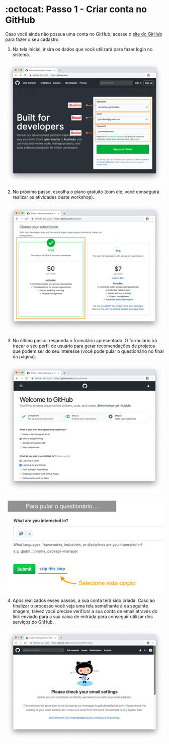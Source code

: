 # :octocat: Passo 1 - Criar conta no GitHub

Caso você ainda não possua uma conta no GitHub, acesse o [site do GitHub](https://github.com/) para fazer o seu cadastro.

1. Na tela inicial, insira os dados que você utilizará para fazer login no sistema.

![Página do GitHub aberta com instruções para fazer cadastro](Assets/01/git_signup1.png)

2. No próximo passo, escolha o plano gratuito (com ele, você conseguirá realizar as atividades deste workshop).

![Página de cadastro do GitHub aberta com instruções para escolha do plano](Assets/01/git_signup2.png)

3. No último passo, responda o formulário apresentado. O formulário irá traçar o seu perfil de usuário para gerar recomendações de projetos que podem ser do seu interesse (você pode pular o questionário no final da página).

![Página de cadastro do GitHub aberta com formulário de perfil](Assets/01/git_signup3.png)

![Instruções de como pular o questionário](Assets/01/git_signup4.png)

4. Após realizados esses passos, a sua conta terá sido criada. Caso ao finalizar o processo você veja uma tela semelhante à da seguinte imagem, talvez você precise verificar a sua conta de email através do link enviado para a sua caixa de entrada para conseguir utilizar dos serviços do GitHub.

![Página de cadastro do GitHub aberta com informação de que é necessário verificar o email cadastrado no serviço](Assets/01/git_signup5.png)
